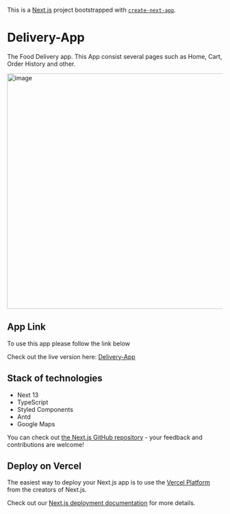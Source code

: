 This is a [Next.js](https://nextjs.org/) project bootstrapped with [`create-next-app`](https://github.com/vercel/next.js/tree/canary/packages/create-next-app).

#  Delivery-App 

The Food Delivery app. This App consist several pages such as Home, Cart, Order History and other.

<img width="550" alt="image" src="https://github.com/Vladimir-Maselskiy/delivery-app/assets/65615017/ec106973-f4a7-4fa3-8e95-4c458294d6da">

## App Link

To use this app please follow the link below

Check out the live version here: [Delivery-App](https://delivery-app-delta-five.vercel.app/)

## Stack of technologies

- Next 13
- TypeScript
- Styled Components
- Antd
- Google Maps



You can check out [the Next.js GitHub repository](https://github.com/vercel/next.js/) - your feedback and contributions are welcome!

## Deploy on Vercel

The easiest way to deploy your Next.js app is to use the [Vercel Platform](https://vercel.com/new?utm_medium=default-template&filter=next.js&utm_source=create-next-app&utm_campaign=create-next-app-readme) from the creators of Next.js.

Check out our [Next.js deployment documentation](https://nextjs.org/docs/deployment) for more details.
